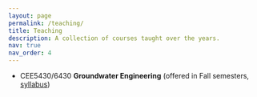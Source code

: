 ```yaml
---
layout: page
permalink: /teaching/
title: Teaching
description: A collection of courses taught over the years.
nav: true
nav_order: 4
---
```


- CEE5430/6430 **Groundwater Engineering** (offered in Fall semesters, [syllabus](/assets/pdf/CEE_5430_6430_Groundwater_Engineering_Syllabus_Fall.pdf))
